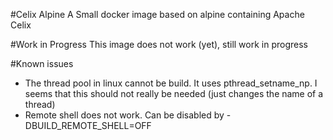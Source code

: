 #Celix Alpine
A Small docker image based on alpine containing Apache Celix

#Work in Progress
This image does not work (yet), still work in progress

#Known issues

- The thread pool in linux cannot be build. It uses pthread_setname_np. I seems that this should not really be needed (just changes the name of a thread)
- Remote shell does not work. Can be disabled by -DBUILD_REMOTE_SHELL=OFF 
